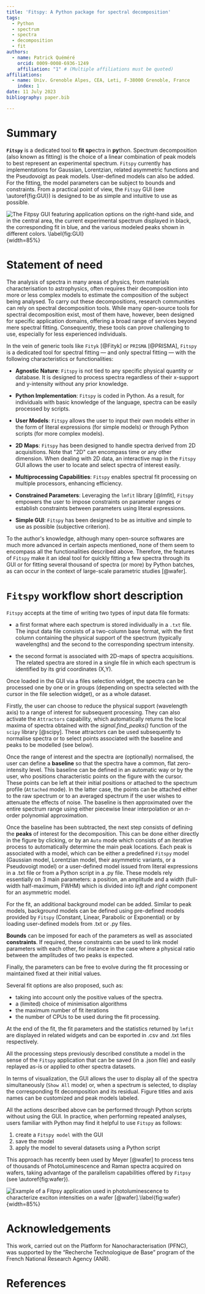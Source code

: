 ```yaml
---
title: 'Fitspy: A Python package for spectral decomposition'
tags:
  - Python
  - spectrum
  - spectra
  - decomposition
  - fit
authors:
  - name: Patrick Quéméré
    orcid: 0009-0008-6936-1249
    affiliation: "1" # (Multiple affiliations must be quoted)
affiliations:
  - name: Univ. Grenoble Alpes, CEA, Leti, F-38000 Grenoble, France
    index: 1
date: 11 July 2023
bibliography: paper.bib

---
```


# Summary

**`Fitspy`** is a dedicated tool to **fit** **sp**ectra in **py**thon.
Spectrum decomposition (also known as fitting) is the choice of a linear combination of peak models to best represent an experimental spectrum. `Fitspy` currently has implementations for Gaussian, Lorentzian, related asymmetric functions and the Pseudovoigt as peak models. User-defined models can also be added. For the fitting, the model parameters can be subject to bounds and constraints.
From a practical point of view, the `Fitspy` GUI (see \autoref{fig:GUI}) is designed to be as simple and intuitive to use as possible.

![The `Fitpsy` GUI featuring application options on the right-hand side, and in the central area, the current experimental spectrum displayed in black, the corresponding fit in blue, and the various modeled peaks shown in different colors. \label{fig:GUI}](https://cea-metrocarac.github.io/fitspy/fitspy.png){width=85%}

# Statement of need

The analysis of spectra in many areas of physics, from materials characterisation to astrophysics, often requires their decomposition into more or less complex models to estimate the composition of the subject being analysed.
To carry out these decompositions, research communities can rely on spectral decomposition tools.
While many open-source tools for spectral decomposition exist, most of them have, however, been designed for specific application domains, offering a broad range of services beyond mere spectral fitting. Consequently, these tools can prove challenging to use, especially for less experienced individuals.

In the vein of generic tools like `Fityk` [@Fityk] or `PRISMA`  [@PRISMA], `Fitspy` is a dedicated tool for spectral fitting — and only spectral fitting — with the following characteristics or functionalities:

* **Agnostic Nature**: `Fitspy` is not tied to any specific physical quantity or database. It is designed to process spectra regardless of their x-support and y-intensity without any prior knowledge.

* **Python Implementation**: `Fitspy` is coded in Python. As a result, for individuals with basic knowledge of the language, spectra can be easily processed by scripts.

* **User Models**: `Fitspy` allows the user to input their own models either in the form of literal expressions (for simple models) or through Python scripts (for more complex models).

* **2D Maps**: `Fitspy` has been designed to handle spectra derived from 2D acquisitions. Note that "2D" can encompass time or any other dimension. When dealing with 2D data, an interactive map in the `Fitspy` GUI allows the user to locate and select spectra of interest easily.

* **Multiprocessing Capabilities**: `Fitspy` enables spectral fit processing on multiple processors, enhancing efficiency.

* **Constrained Parameters**: Leveraging the `lmfit` library [@lmfit], `Fitspy` empowers the user to impose constraints on parameter ranges or establish constraints between parameters using literal expressions.

* **Simple GUI**: `Fitspy` has been designed to be as intuitive and simple to use as possible (subjective criterion).

To the author's knowledge, although many open-source softwares are much more advanced in certain aspects mentioned, none of them seem to encompass all the functionalities described above. Therefore, the features of `Fitspy` make it an ideal tool for quickly fitting a few spectra through its GUI or for fitting several thousand of spectra (or more) by Python batches, as can occur in the context of large-scale parametric studies [@wafer].

# `Fitspy` workflow short description

`Fitspy` accepts at the time of writing two types of input data file formats:

* a first format where each spectrum is stored individually in a `.txt` file. The input data file consists of a two-column base format, with the first column containing the physical support of the spectrum (typically wavelengths) and the second to the corresponding spectrum intensity.

* the second format is associated with 2D-maps of spectra acquisitions. The related spectra are stored in a single file in which each spectrum is identified by its grid coordinates (X,Y).

Once loaded in the GUI via a files selection widget, the spectra can be processed one by one or in groups (depending on spectra selected with the cursor in the file selection widget), or as a whole dataset.

Firstly, the user can choose to reduce the physical support (wavelength axis) to a range of interest for subsequent processing. They can also activate the `Attractors` capability, which automatically returns the local maxima of spectra obtained with the *signal.find_peaks()* function of the `scipy` library [@scipy].
These attractors can be used subsequently to normalise spectra or to select points associated with the baseline and peaks to be modelled (see below).

Once the range of interest and the spectra are (optionally) normalised, the user can define a **baseline** so that the spectra have a common, flat zero-intensity level.
This baseline can be defined in an automatic way or by the user, who positions characteristic points on the figure with the cursor.
These points can be left at their initial positions or attached to the spectrum profile (`Attached` mode).
In the latter case, the points can be attached either to the raw spectrum or to an averaged spectrum if the user wishes to attenuate the effects of noise.
The baseline is then approximated over the entire spectrum range using either piecewise linear interpolation or an *n*-order polynomial approximation.

Once the baseline has been subtracted, the next step consists of defining the **peaks** of interest for the decomposition.
This can be done either directly in the figure by clicking, or by an `Auto` mode which consists of an iterative process to automatically determine the main peak locations.
Each peak is associated with a model, which can be either a predefined `Fitspy` model (Gaussian model, Lorentzian model, their asymmetric variants, or a Pseudovoigt model) or a user-defined model issued from literal expressions in a .txt file or from a Python script in a .py file. These models rely essentially on 3 main parameters: a position, an amplitude and a width (full-width half-maximum, FWHM) which is divided into *left* and *right* component for an asymmetric model.

For the fit, an additional background model can be added.
Similar to peak models, background models can be defined using pre-defined models provided by `Fitspy` (Constant, Linear, Parabolic or Exponential) or by loading user-defined models from .txt or .py files.

**Bounds** can be imposed for each of the parameters as well as associated **constraints**. If required, these constraints can be used to link model parameters with each other, for instance in the case where a physical ratio between the amplitudes of two peaks is expected.

Finally, the parameters can be free to evolve during the fit processing or maintained fixed at their initial values.

Several fit options are also proposed, such as:

* taking into account only the positive values of the spectra.
* a (limited) choice of minimisation algorithms
* the maximum number of fit iterations
* the number of CPUs to be used during the fit processing.

At the end of the fit, the fit parameters and the statistics returned by `lmfit` are displayed in related widgets and can be exported in .csv and .txt files respectively.

All the processing steps previously described constitute a model in the sense of the `Fitspy` application that can be saved (in a .json file) and easily replayed as-is or applied to other spectra datasets.

In terms of visualization, the GUI allows the user to display all of the spectra simultaneously (`Show All` mode) or, when a spectrum is selected, to display the corresponding fit decomposition and its residual. Figure titles and axis names can be customized and peak models labeled.

All the actions described above can be performed through Python scripts without using the GUI.
In practice, when performing repeated analyses, users familiar with Python may find it helpful to use `Fitspy` as follows:

1. create a `Fitspy model` with the GUI
2. save the model
3. apply the model to several datasets using a Python script

This approach has recently been used by Meyer [@wafer] to process tens of thousands of PhotoLuminescence and Raman spectra acquired on wafers, taking advantage of the parallelism capabilities offered by `Fitpsy` (see \autoref{fig:wafer}).

![Example of a `Fitpsy` application used in photoluminescence to characterize exciton intensities on a wafer [@wafer].\label{fig:wafer}](https://cea-metrocarac.github.io/fitspy/2d-map-PL.png){width=85%}

# Acknowledgements

This work, carried out on the Platform for Nanocharacterisation (PFNC), was supported by the “Recherche Technologique de Base” program of the French National Research Agency (ANR).

# References